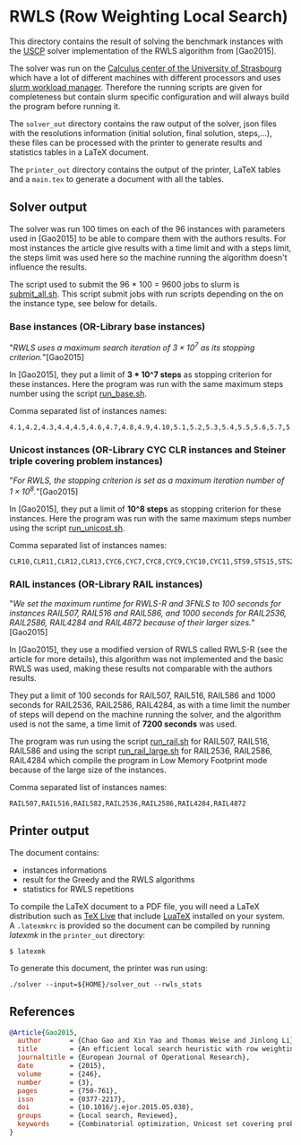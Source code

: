 # RWLS (Row Weighting Local Search)

This directory contains the result of solving the benchmark instances with the [USCP](https://github.com/pinam45/USCP) solver implementation of the RWLS algorithm from [Gao2015].

The solver was run on the [Calculus center of the University of Strasbourg](https://services-numeriques.unistra.fr/les-services-aux-usagers/hpc.html) which have a lot of different machines with different processors and uses [slurm workload manager](https://slurm.schedmd.com/). Therefore the running scripts are given for completeness but contain slurm specific configuration and will always build the program before running it.

The ``solver_out`` directory contains the raw output of the solver, json files with the resolutions information (initial solution, final solution, steps,...), these files can be processed with the printer to generate results and statistics tables in a LaTeX document.

The ``printer_out`` directory contains the output of the printer, LaTeX tables and a ``main.tex`` to generate a document with all the tables.

## Solver output

The solver was run 100 times on each of the 96 instances with parameters used in [Gao2015] to be able to compare them with the authors results. For most instances the article give results with a time limit and with a steps limit, the steps limit was used here so the machine running the algorithm doesn't influence the results.

The script used to submit the 96 * 100 = 9600 jobs to slurm is [submit_all.sh](scripts/submit_all.sh). This script submit jobs with run scripts depending on the on the instance type, see below for details.

### Base instances (OR-Library base instances)

"*RWLS uses a maximum search iteration of $3 \times{} 10^7$ as its stopping criterion.*"[Gao2015]

In [Gao2015], they put a limit of **3 * 10^7 steps** as stopping criterion for these instances. Here the program was run with the same maximum steps number using the script [run_base.sh](scripts/run_base.sh).

Comma separated list of instances names:
```
4.1,4.2,4.3,4.4,4.5,4.6,4.7,4.8,4.9,4.10,5.1,5.2,5.3,5.4,5.5,5.6,5.7,5.8,5.9,5.10,6.1,6.2,6.3,6.4,6.5,A.1,A.2,A.3,A.4,A.5,B.1,B.2,B.3,B.4,B.5,C.1,C.2,C.3,C.4,C.5,D.1,D.2,D.3,D.4,D.5,E.1,E.2,E.3,E.4,E.5,NRE.1,NRE.2,NRE.3,NRE.4,NRE.5,NRF.1,NRF.2,NRF.3,NRF.4,NRF.5,NRG.1,NRG.2,NRG.3,NRG.4,NRG.5,NRH.1,NRH.2,NRH.3,NRH.4,NRH.5
```

### Unicost instances (OR-Library CYC CLR instances and Steiner triple covering problem instances)

"*For RWLS, the stopping criterion is set as a maximum iteration number of $1 \times{} 10^8$.*"[Gao2015]

In [Gao2015], they put a limit of **10^8 steps** as stopping criterion for these instances. Here the program was run with the same maximum steps number using the script [run_unicost.sh](scripts/run_unicost.sh).

Comma separated list of instances names:
```
CLR10,CLR11,CLR12,CLR13,CYC6,CYC7,CYC8,CYC9,CYC10,CYC11,STS9,STS15,STS27,STS45,STS81,STS135,STS243,STS405,STS729
```

### RAIL instances (OR-Library RAIL instances)

"*We set the maximum runtime for RWLS-R and 3FNLS to 100 seconds for instances RAIL507, RAIL516 and RAIL586, and 1000 seconds for RAIL2536, RAIL2586, RAIL4284 and RAIL4872 because of their larger sizes.*"[Gao2015]

In [Gao2015], they use a modified version of RWLS called RWLS-R (see the article for more details), this algorithm was not implemented and the basic RWLS was used, making these results not comparable with the authors results.

They put a limit of 100 seconds for RAIL507, RAIL516, RAIL586 and 1000 seconds for RAIL2536, RAIL2586, RAIL4284, as with a time limit the number of steps will depend on the machine running the solver, and the algorithm used is not the same, a time limit of **7200 seconds** was used.

The program was run using the script [run_rail.sh](scripts/run_rail.sh) for RAIL507, RAIL516, RAIL586 and using the script [run_rail_large.sh](scripts/run_rail_large.sh) for RAIL2536, RAIL2586, RAIL4284 which compile the program in Low Memory Footprint mode because of the large size of the instances.

Comma separated list of instances names:
```
RAIL507,RAIL516,RAIL582,RAIL2536,RAIL2586,RAIL4284,RAIL4872
```

## Printer output

The document contains:
- instances informations
- result for the Greedy and the RWLS algorithms
- statistics for RWLS repetitions

To compile the LaTeX document to a PDF file, you will need a LaTeX distribution such as [TeX Live](http://tug.org/texlive) that include [LuaTeX](http://www.luatex.org/) installed on your system. A ``.latexmkrc`` is provided so the document can be compiled by running *latexmk* in the ``printer_out`` directory:
```
$ latexmk
```

To generate this document, the printer was run using:
```
./solver --input=${HOME}/solver_out --rwls_stats
```

## References

```BibTeX
@Article{Gao2015,
  author       = {Chao Gao and Xin Yao and Thomas Weise and Jinlong Li},
  title        = {An efficient local search heuristic with row weighting for the unicost set covering problem},
  journaltitle = {European Journal of Operational Research},
  date         = {2015},
  volume       = {246},
  number       = {3},
  pages        = {750-761},
  issn         = {0377-2217},
  doi          = {10.1016/j.ejor.2015.05.038},
  groups       = {Local search, Reviewed},
  keywords     = {Combinatorial optimization, Unicost set covering problem, Row weighting local search},
}
```
